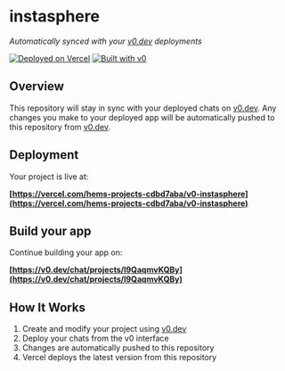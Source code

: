 # instasphere

*Automatically synced with your [v0.dev](https://v0.dev) deployments*

[![Deployed on Vercel](https://img.shields.io/badge/Deployed%20on-Vercel-black?style=for-the-badge&logo=vercel)](https://vercel.com/hems-projects-cdbd7aba/v0-instasphere)
[![Built with v0](https://img.shields.io/badge/Built%20with-v0.dev-black?style=for-the-badge)](https://v0.dev/chat/projects/l9QaqmvKQBy)

## Overview

This repository will stay in sync with your deployed chats on [v0.dev](https://v0.dev).
Any changes you make to your deployed app will be automatically pushed to this repository from [v0.dev](https://v0.dev).

## Deployment

Your project is live at:

**[https://vercel.com/hems-projects-cdbd7aba/v0-instasphere](https://vercel.com/hems-projects-cdbd7aba/v0-instasphere)**

## Build your app

Continue building your app on:

**[https://v0.dev/chat/projects/l9QaqmvKQBy](https://v0.dev/chat/projects/l9QaqmvKQBy)**

## How It Works

1. Create and modify your project using [v0.dev](https://v0.dev)
2. Deploy your chats from the v0 interface
3. Changes are automatically pushed to this repository
4. Vercel deploys the latest version from this repository